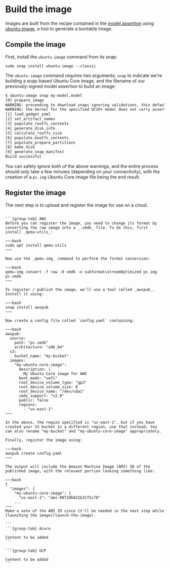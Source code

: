 # Build the image

Images are built from the recipe contained in the [model assertion](/tutorials/build-a-public-cloud-image/create-a-model) using [ubuntu-image](https://github.com/canonical/ubuntu-image), a tool to generate a bootable image.

## Compile the image

First, install the `ubuntu-image` command from its snap:

```
sudo snap install ubuntu-image --classic
```

The `ubuntu-image` command requires two arguments; `snap` to indicate we're building a snap-based Ubuntu Core image, and the filename of our previously-signed model assertion to build an image:

```bash
$ ubuntu-image snap my-model.model
[0] prepare_image
WARNING: proceeding to download snaps ignoring validations, this default will change in the future. For now use --validation=enforce for validations to be taken into account, pass instead --validation=ignore to preserve current behavior going forward
WARNING: the kernel for the specified UC20+ model does not carry assertion max formats information, assuming possibly incorrectly the kernel revision can use the same formats as snapd
[1] load_gadget_yaml
[2] set_artifact_names
[3] populate_rootfs_contents
[4] generate_disk_info
[5] calculate_rootfs_size
[6] populate_bootfs_contents
[7] populate_prepare_partitions
[8] make_disk
[9] generate_snap_manifest
Build successful
```
You can safely ignore both of the above warnings, and the entire process should only take a few minutes (depending on your connectivity), with the creation of a `pc.img` Ubuntu Core image file being the end result.


## Register the image

The next step is to upload and register the image for use on a cloud.

````{tabs}

```{group-tab} AWS
Before you can register the image, you need to change its format by converting the raw image into a _.vmdk_ file. To do this, first install _qemu-utils_:

~~~bash
sudo apt install qemu-utils
~~~

Now use the _qemu-img_ command to perform the format conversion:

~~~bash
qemu-img convert -f raw -O vmdk -o subformat=streamOptimized pc.img pc.vmdk
~~~

To register / publish the image, we'll use a tool called _awspub_. Install it using:

~~~bash
snap install awspub
~~~

Now create a config file called `config.yaml` containing:

~~~bash
awspub:
  source:
    path: "pc.vmdk"
    architecture: "x86_64"
  s3:
    bucket_name: "my-bucket"
  images:
    "my-ubuntu-core-image":
      description: |
        My Ubuntu Core image for AWS
      boot_mode: "uefi"
      root_device_volume_type: "gp3"
      root_device_volume_size: 8
      root_device_name: "/dev/sda1"
      imds_support: "v2.0"
      public: false
      regions:
        - "us-east-1"
~~~

In the above, the region specified is "us-east-1", but if you have created your S3 bucket in a different region, use that instead. You can also rename "my-bucket" and "my-ubuntu-core-image" appropriately.

Finally, register the image using:

~~~bash
awspub create config.yaml
~~~

The output will include the Amazon Machine Image (AMI) ID of the published image, with the relevant portion looking something like:

~~~bash
{
  "images": {
    "my-ubuntu-core-image": {
      "us-east-1": "ami-00710b821b31f5c78"
    ...
~~~
Make a note of the AMI ID since it'll be needed in the next step while [launching the image](launch-the-image).
 
```
```{group-tab} Azure

Content to be added
```

```{group-tab} GCP

Content to be added
```
````